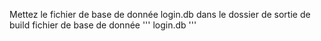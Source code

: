 Mettez le fichier de base de donnée login.db dans le dossier de sortie de build
fichier de base de donnée 
''' login.db '''
